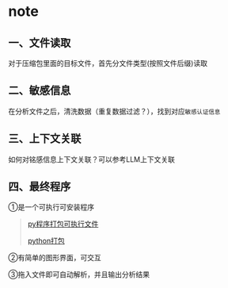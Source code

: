 # note

## 一、文件读取

对于压缩包里面的目标文件，首先分文件类型(按照文件后缀)读取

## 二、敏感信息

在分析文件之后，清洗数据（重复数据过滤？），找到对应`敏感认证信息`

## 三、上下文关联

如何对铭感信息上下文关联？可以参考LLM上下文关联

## 四、最终程序

①是一个可执行可安装程序

> [py程序打包可执行文件](https://www.jianshu.com/p/825397df4aa0)
>
> [python打包](https://www.zhihu.com/tardis/zm/art/162237978?source_id=1003)

②有简单的图形界面，可交互

③拖入文件即可自动解析，并且输出分析结果